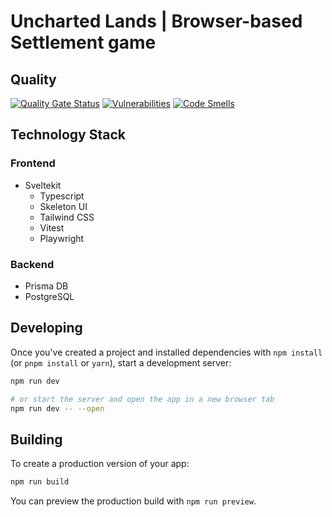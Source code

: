 # Uncharted Lands | Browser-based Settlement game


## Quality
[![Quality Gate Status](https://sonarcloud.io/api/project_badges/measure?project=RedSyndicate_browser-game&metric=alert_status)](https://sonarcloud.io/summary/new_code?id=RedSyndicate_browser-game) [![Vulnerabilities](https://sonarcloud.io/api/project_badges/measure?project=RedSyndicate_browser-game&metric=vulnerabilities)](https://sonarcloud.io/summary/new_code?id=RedSyndicate_browser-game) [![Code Smells](https://sonarcloud.io/api/project_badges/measure?project=RedSyndicate_browser-game&metric=code_smells)](https://sonarcloud.io/summary/new_code?id=RedSyndicate_browser-game)

## Technology Stack
### Frontend
* Sveltekit
    * Typescript
    * Skeleton UI
    * Tailwind CSS
    * Vitest
    * Playwright
### Backend
* Prisma DB
* PostgreSQL

## Developing

Once you've created a project and installed dependencies with `npm install` (or `pnpm install` or `yarn`), start a development server:

```bash
npm run dev

# or start the server and open the app in a new browser tab
npm run dev -- --open
```

## Building

To create a production version of your app:

```bash
npm run build
```

You can preview the production build with `npm run preview`.